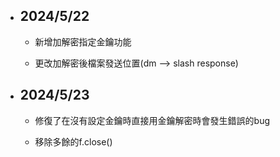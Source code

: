 - ## 2024/5/22
    - 新增加解密指定金鑰功能

    - 更改加解密後檔案發送位置(dm --> slash response)

- ## 2024/5/23
    - 修復了在沒有設定金鑰時直接用金鑰解密時會發生錯誤的bug

    - 移除多餘的f.close()